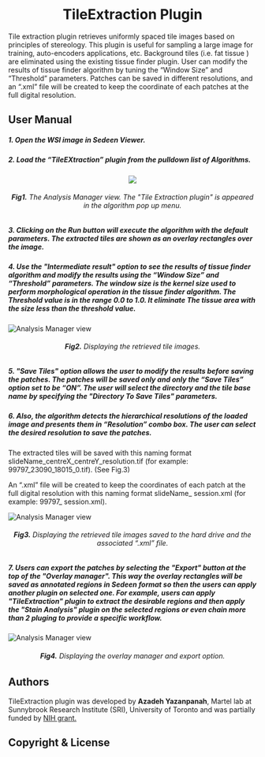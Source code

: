 <h1 align="center">TileExtraction Plugin</h1>
  
Tile extraction plugin retrieves uniformly spaced tile images based on principles of stereology. This plugin is useful for sampling a large image for training, auto-encoders applications, etc.
Background tiles (i.e. fat tissue ) are eliminated using the existing tissue finder plugin.
User can modify the results of tissue finder algorithm by tuning the “Window Size” and “Threshold” parameters.
Patches can be saved in different resolutions, and an “.xml” file will be created to keep the coordinate of each patches at the full digital resolution.

## User Manual
##### 1.	Open the WSI image in Sedeen Viewer. 
##### 2.	Load the “TileEXtraction” plugin from the pulldown list of Algorithms.

<div align="center">
  <img src="https://github.com/sedeen-piip-plugins/TileExtraction_Plugin/blob/master/Images/TileExtraction_1.png"/>
</div>
<div align="center">
  <h6> <strong>Fig1.</strong> The Analysis Manager view. The "Tile Extraction plugin" is appeared in the algorithm pop up      menu.</h6>
</div>


##### 3.  Clicking on the Run button will execute the algorithm with the default parameters. The extracted tiles are shown as an overlay rectangles over the image.
##### 4.  Use the "Intermediate result" option to see the results of tissue finder algorithm and modify the results using the “Window Size” and “Threshold” parameters. The window size is the kernel size used to perform morphological operation in the tissue finder algorithm. The Threshold value is in the range 0.0 to 1.0. It eliminate The tissue area with the size less than the threshold value.

![Analysis Manager view](https://github.com/sedeen-piip-plugins/TileExtraction_Plugin/blob/master/Images/TileExtraction_new_2.png)
<div align="center">
  <h6><strong>Fig2.</strong> Displaying the retrieved tile images.</h6>
</div>


##### 5.  "Save Tiles" option allows the user to modify the results before saving the patches. The patches will be saved only and only the “Save Tiles” option set to be “ON”. The user will select the directory and the tile base name by specifying the "Directory To Save Tiles" parameters. 
##### 6.  Also, the algorithm detects the hierarchical resolutions of the loaded image and presents them in “Resolution” combo box. The user can select the desired resolution to save the patches.

The extracted tiles will be saved with this naming format slideName_centreX_centreY_resolution.tif (for example: 99797_23090_18015_0.tif). (See Fig.3)

An “.xml” file will be created to keep the coordinates of each patch at the full digital resolution with this naming format slideName_ session.xml (for example: 99797_ session.xml).

![Analysis Manager view](https://github.com/sedeen-piip-plugins/TileExtraction_Plugin/blob/master/Images/TileExtraction_3.png)
<div align="center">
  <h6><strong>Fig3.</strong> Displaying the retrieved tile images saved to the hard drive and the associated “.xml” file.</h6>
</div>

##### 7.  Users can export the patches by selecting the "Export" button at the top of the "Overlay manager". This way the overlay rectangles will be saved as annotated regions in Sedeen format so then the users can apply another plugin on selected one. For example, users can apply "TileExtraction" plugin to extract the desirable regions and then apply the "Stain Analysis" plugin on the selected regions or even chain more than 2 pluging to provide a specific workflow.

![Analysis Manager view](https://github.com/sedeen-piip-plugins/TileExtraction_Plugin/blob/master/Images/TileExtraction_new_1.png)
<div align="center">
  <h6><strong>Fig4.</strong> Displaying the overlay manager and export option.</h6>
</div>

## Authors
TileExtraction plugin was developed by **Azadeh Yazanpanah**, Martel lab at Sunnybrook Research Institute (SRI), University of Toronto and was partially funded by [NIH grant.](https://itcr.nci.nih.gov/funded-project/pathology-image-informatics-platform-visualization-analysis-and-management)

## Copyright & License
